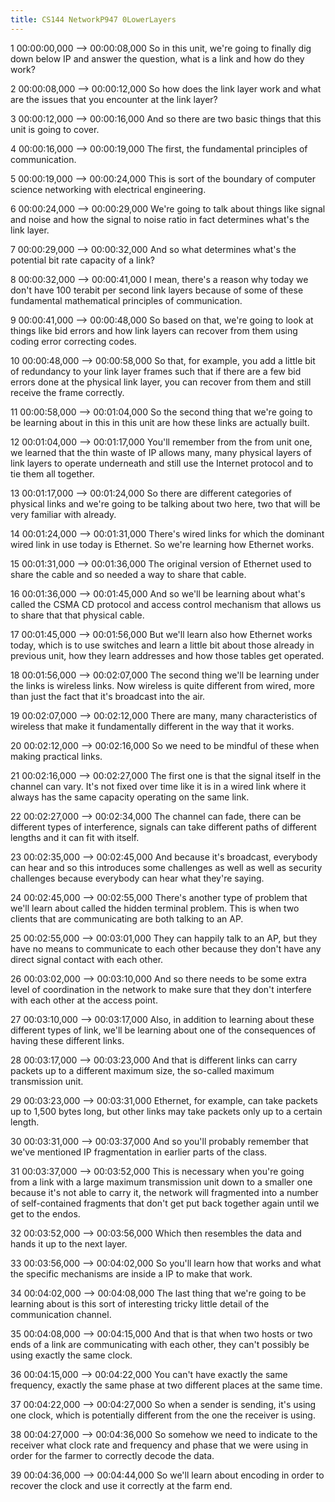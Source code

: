 ```yaml
---
title: CS144 NetworkP947 0LowerLayers
---
```


1
00:00:00,000 --> 00:00:08,000
So in this unit, we're going to finally dig down below IP and answer the question, what is a link and how do they work?

2
00:00:08,000 --> 00:00:12,000
So how does the link layer work and what are the issues that you encounter at the link layer?

3
00:00:12,000 --> 00:00:16,000
And so there are two basic things that this unit is going to cover.

4
00:00:16,000 --> 00:00:19,000
The first, the fundamental principles of communication.

5
00:00:19,000 --> 00:00:24,000
This is sort of the boundary of computer science networking with electrical engineering.

6
00:00:24,000 --> 00:00:29,000
We're going to talk about things like signal and noise and how the signal to noise ratio in fact determines what's the link layer.

7
00:00:29,000 --> 00:00:32,000
And so what determines what's the potential bit rate capacity of a link?

8
00:00:32,000 --> 00:00:41,000
I mean, there's a reason why today we don't have 100 terabit per second link layers because of some of these fundamental mathematical principles of communication.

9
00:00:41,000 --> 00:00:48,000
So based on that, we're going to look at things like bid errors and how link layers can recover from them using coding error correcting codes.

10
00:00:48,000 --> 00:00:58,000
So that, for example, you add a little bit of redundancy to your link layer frames such that if there are a few bid errors done at the physical link layer, you can recover from them and still receive the frame correctly.

11
00:00:58,000 --> 00:01:04,000
So the second thing that we're going to be learning about in this in this unit are how these links are actually built.

12
00:01:04,000 --> 00:01:17,000
You'll remember from the from unit one, we learned that the thin waste of IP allows many, many physical layers of link layers to operate underneath and still use the Internet protocol and to tie them all together.

13
00:01:17,000 --> 00:01:24,000
So there are different categories of physical links and we're going to be talking about two here, two that will be very familiar with already.

14
00:01:24,000 --> 00:01:31,000
There's wired links for which the dominant wired link in use today is Ethernet. So we're learning how Ethernet works.

15
00:01:31,000 --> 00:01:36,000
The original version of Ethernet used to share the cable and so needed a way to share that cable.

16
00:01:36,000 --> 00:01:45,000
And so we'll be learning about what's called the CSMA CD protocol and access control mechanism that allows us to share that that physical cable.

17
00:01:45,000 --> 00:01:56,000
But we'll learn also how Ethernet works today, which is to use switches and learn a little bit about those already in previous unit, how they learn addresses and how those tables get operated.

18
00:01:56,000 --> 00:02:07,000
The second thing we'll be learning under the links is wireless links. Now wireless is quite different from wired, more than just the fact that it's broadcast into the air.

19
00:02:07,000 --> 00:02:12,000
There are many, many characteristics of wireless that make it fundamentally different in the way that it works.

20
00:02:12,000 --> 00:02:16,000
So we need to be mindful of these when making practical links.

21
00:02:16,000 --> 00:02:27,000
The first one is that the signal itself in the channel can vary. It's not fixed over time like it is in a wired link where it always has the same capacity operating on the same link.

22
00:02:27,000 --> 00:02:34,000
The channel can fade, there can be different types of interference, signals can take different paths of different lengths and it can fit with itself.

23
00:02:35,000 --> 00:02:45,000
And because it's broadcast, everybody can hear and so this introduces some challenges as well as well as security challenges because everybody can hear what they're saying.

24
00:02:45,000 --> 00:02:55,000
There's another type of problem that we'll learn about called the hidden terminal problem. This is when two clients that are communicating are both talking to an AP.

25
00:02:55,000 --> 00:03:01,000
They can happily talk to an AP, but they have no means to communicate to each other because they don't have any direct signal contact with each other.

26
00:03:02,000 --> 00:03:10,000
And so there needs to be some extra level of coordination in the network to make sure that they don't interfere with each other at the access point.

27
00:03:10,000 --> 00:03:17,000
Also, in addition to learning about these different types of link, we'll be learning about one of the consequences of having these different links.

28
00:03:17,000 --> 00:03:23,000
And that is different links can carry packets up to a different maximum size, the so-called maximum transmission unit.

29
00:03:23,000 --> 00:03:31,000
Ethernet, for example, can take packets up to 1,500 bytes long, but other links may take packets only up to a certain length.

30
00:03:31,000 --> 00:03:37,000
And so you'll probably remember that we've mentioned IP fragmentation in earlier parts of the class.

31
00:03:37,000 --> 00:03:52,000
This is necessary when you're going from a link with a large maximum transmission unit down to a smaller one because it's not able to carry it, the network will fragmented into a number of self-contained fragments that don't get put back together again until we get to the endos.

32
00:03:52,000 --> 00:03:56,000
Which then resembles the data and hands it up to the next layer.

33
00:03:56,000 --> 00:04:02,000
So you'll learn how that works and what the specific mechanisms are inside a IP to make that work.

34
00:04:02,000 --> 00:04:08,000
The last thing that we're going to be learning about is this sort of interesting tricky little detail of the communication channel.

35
00:04:08,000 --> 00:04:15,000
And that is that when two hosts or two ends of a link are communicating with each other, they can't possibly be using exactly the same clock.

36
00:04:15,000 --> 00:04:22,000
You can't have exactly the same frequency, exactly the same phase at two different places at the same time.

37
00:04:22,000 --> 00:04:27,000
So when a sender is sending, it's using one clock, which is potentially different from the one the receiver is using.

38
00:04:27,000 --> 00:04:36,000
So somehow we need to indicate to the receiver what clock rate and frequency and phase that we were using in order for the farmer to correctly decode the data.

39
00:04:36,000 --> 00:04:44,000
So we'll learn about encoding in order to recover the clock and use it correctly at the farm end.

